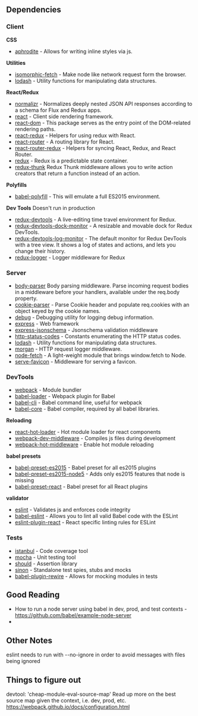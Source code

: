 ## Dependencies

### Client

**CSS**
* [aphrodite](https://github.com/Khan/aphrodite) - Allows for writing inline styles via js.

**Utilities**
* [isomorphic-fetch](https://github.com/matthew-andrews/isomorphic-fetch) - Make node like network request form the browser.
* [lodash](https://lodash.com/) - Utility functions for manipulating data structures.

**React/Redux**
* [normalizr](https://github.com/paularmstrong/normalizr) - Normalizes deeply nested JSON API responses according to a schema for Flux and Redux apps.
* [react](https://facebook.github.io/react/) - Client side rendering framework.
* [react-dom](https://www.npmjs.com/package/react-dom) - This package serves as the entry point of the DOM-related rendering paths.
* [react-redux](http://redux.js.org/docs/basics/UsageWithReact.html) - Helpers for using redux with React.
* [react-router](https://github.com/ReactTraining/react-router) - A routing library for React.
* [react-router-redux](https://github.com/reactjs/react-router-redux) - Helpers for syncing React, Redux, and React Router.
* [redux](http://redux.js.org/) - Redux is a predictable state container.
* [redux-thunk](https://github.com/gaearon/redux-thunk#motivation) Redux Thunk middleware allows you to write action creators that return a function instead of an action.

**Polyfills**
* [babel-polyfill](https://babeljs.io/docs/usage/polyfill/) - This will emulate a full ES2015 environment.

**Dev Tools** Doesn't run in production
* [redux-devtools](https://github.com/gaearon/redux-devtools) - A live-editing time travel environment for Redux.
* [redux-devtools-dock-monitor](https://github.com/gaearon/redux-devtools-dock-monitor) - A resizable and movable dock for Redux DevTools.
* [redux-devtools-log-monitor](https://github.com/gaearon/redux-devtools-log-monitor) - The default monitor for Redux DevTools with a tree view.
It shows a log of states and actions, and lets you change their history.
* [redux-logger](http://evgenyrodionov.github.io/redux-logger/) - Logger middleware for Redux

### Server

* [body-parser](https://github.com/expressjs/body-parser) Body parsing middleware. Parse incoming request bodies in a middleware before your handlers, available under the req.body property.
* [cookie-parser](https://github.com/expressjs/cookie-parser) - Parse Cookie header and populate req.cookies with an object keyed by the cookie names.
* [debug](https://www.npmjs.com/package/debug) - Debugging utility for logging debug information.
* [express](https://expressjs.com/) - Web framework
* [express-jsonschema](https://www.npmjs.com/package/express-jsonschema) - Jsonschema validation middleware
* [http-status-codes](https://www.npmjs.com/package/http-status-codes) - Constants enumerating the HTTP status codes.
* [lodash](https://lodash.com/) - Utility functions for manipulating data structures.
* [morgan](https://github.com/expressjs/morgan) - HTTP request logger middleware.
* [node-fetch](https://www.npmjs.com/package/node-fetch) - A light-weight module that brings window.fetch to Node.
* [serve-favicon](https://github.com/expressjs/serve-favicon) - Middleware for serving a favicon.

### DevTools

* [webpack](https://webpack.github.io/) - Module bundler
* [babel-loader](https://github.com/babel/babel-loader) - Webpack plugin for Babel
* [babel-cli](http://babeljs.io/docs/usage/cli/) - Babel command line, useful for webpack
* [babel-core](https://github.com/babel/babel/tree/master/packages/babel-core) - Babel compiler, required by all babel libraries.

**Reloading**
* [react-hot-loader](https://github.com/gaearon/react-hot-loader) - Hot module loader for react components
* [webpack-dev-middleware](https://github.com/webpack/webpack-dev-middleware) - Compiles js files during development
* [webpack-hot-middleware](https://github.com/glenjamin/webpack-hot-middleware) - Enable hot module reloading

**babel presets**
* [babel-preset-es2015](https://www.npmjs.com/package/babel-preset-es2015) - Babel preset for all es2015 plugins
* [babel-preset-es2015-node5](https://www.npmjs.com/package/babel-preset-es2015-node5) - Adds only es2015 features that node is missing
* [babel-preset-react](https://www.npmjs.com/package/babel-preset-react) - Babel preset for all React plugins

**validator**
* [eslint](http://eslint.org/) - Validates js and enforces code integrity
* [babel-eslint](https://github.com/babel/babel-eslint) - Allows you to lint all valid Babel code with the ESLint
* [eslint-plugin-react](https://github.com/babel/babel-eslint) - React specific linting rules for ESLint

### Tests
* [istanbul](http://gotwarlost.github.io/istanbul/) - Code coverage tool
* [mocha](https://mochajs.org/) - Unit testing tool
* [should](https://shouldjs.github.io/) - Assertion library
* [sinon](http://sinonjs.org/) - Standalone test spies, stubs and mocks
* [babel-plugin-rewire](https://github.com/speedskater/babel-plugin-rewire) - Allows for mocking modules in tests

## Good Reading

* How to run a node server using babel in dev, prod, and test contexts - https://github.com/babel/example-node-server
*

## Other Notes
eslint needs to run with --no-ignore in order to avoid messages with files being ignored

## Things to figure out

devtool: 'cheap-module-eval-source-map'
Read up more on the best source map given the context, i.e. dev, prod, etc. https://webpack.github.io/docs/configuration.html